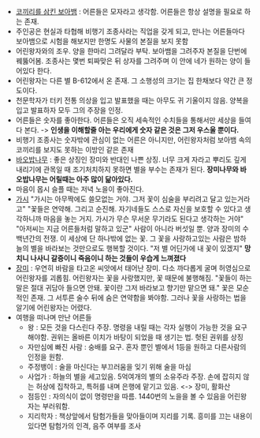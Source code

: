 - <u>코끼리를 삼킨 보아뱀</u> : 어른들은 모자라고 생각함. 어른들은 항상 설명을 필요로 하는 존재.
- 주인공은 현실과 타협해 비행기 조종사라는 직업을 갖게 되고, 만나는 어른들마다 보아뱀으로 시험을 해보지만 한명도 사물의 본질을 보지 못함
- 어린왕자와의 조우. 양을 한마리 그려달라 부탁. 보아뱀을 그려주자 본질을 단번에 꿰뚫어봄. 조종사는 몇번 퇴짜맞은 뒤 상자를 그려주며 이 안에 네가 원하는 양이 들어있다 한다.
- 어린왕자는 다른 별 B-612에서 온 존재. 그 소행성의 크기는 집 한채보다 약간 큰 정도이다.
- 천문학자가 터키 전통 의상을 입고 발표했을 때는 아무도 귀 기울이지 않음. 양복을 입고 발표하자 모두 그의 주장을 인정.
- 어른들은 숫자를 좋아한다. 어른들은 오직 세속적인 수치들을 통해서만 세상을 들여다 본다. -> **인생을 이해할줄 아는 우리에게 숫자 같은 것은 그저 우스울 뿐이다.**
- 비행기 조종사는 숫자밖에 관심이 없는 어른은 아니지만, 어린왕자처럼 보아뱀 속의 코끼리를 보지도 못하는 이방인 같은 존재
- <u>바오밥나무</u> : 좋은 상징인 장미와 반대인 나쁜 상징. 너무 크게 자라고 뿌리도 깊게 내리기에 관목일 때 조기처치하지 못하면 별을 부수는 존재가 된다. **장미나무와 바오밥나무는 어릴때는 아주 많이 닮아있다.** 
- 마음이 몹시 슬플 때는 저녁 노을이 좋아진다.
- <u>가시</u>
  "가시는 아무짝에도 쓸모없는 거야. 그저 꽃이 심술을 부리려고 달고 있는거라고" 
  "꽃들은 연약해. 그리고 순진해. 자기네들도 스스로 자신을 보호할 수 있다고 생각하니까 마음을 놓는 거지. 가시가 무슨 무서운 무기라도 된다고 생각하는 거야"
  "아저씨는 지금 어른들처럼 말하고 있군"
  사람이 아니라 버섯일 뿐.
  양과 장미의 수백년간의 전쟁. 이 세상에 단 하나밖에 없는 꽃. 그 꽃을 사랑하고있는 사람은 밤하늘의 별을 바라보는 것만으로도 행복할 것이다. "저 별 어딘가에 내 꽃이 있겠지"
  **망치니 나사니 갈증이니 죽음이니 하는 것들이 우습게 느껴졌다**
- <u>장미</u> : 우연히 바람을 타고온 씨앗에서 태어난 장미. 다소 까다롭게 굴며 허영심으로 어린왕자를 괴롭힘. 어린왕자는 꽃을 사랑했지만, 꽃 때문에 불행해짐. "꽃들이 하는 말은 절대 귀담아 들으면 안돼. 꽃이란 그저 바라보고 향기만 맡으면 돼."
  꽃은 모순적인 존재. 그 서투른 술수 뒤에 숨은 연약함을 봐야함. 그러나 꽃을 사랑하는 법을 알기에 어린왕자는 어렸다.
- 여행을 떠나며 만난 어른들
	- 왕 : 모든 것을 다스린다 주장. 명령을 내릴 때는 각자 실행이 가능한 것을 요구해야함. 권위는 올바른 이치가 바탕이 되었을 때 생기는 법. 헛된 권위를 상징
	- 자만심에 빠진 사람 : 숭배를 요구. 혼자 뿐인 별에서 1등을 원하고 다른사람의 인정을 원함.
	- 주정뱅이 : 술을 마신다는 부끄러움을 잊기 위해 술을 마심
	- 사업가 : 하늘의 별을 세고있음. 5억여개의 별의 소유주라 주장. 손에 잡히지 않는 허상에 집착하고, 특허를 내며 은행에 맡기고 있음. <-> 장미, 활화산
	- 점등인 : 자의식이 없이 명령만을 따름. 1440번의 노을을 볼 수 있음을 어린왕자는 부러워함.
	- 지리학자 : 책상앞에서 탐험가들을 맞아들이며 지리를 기록. 흥미를 끄는 내용이 있다면 탐험가의 인격, 음주 여부를 조사 